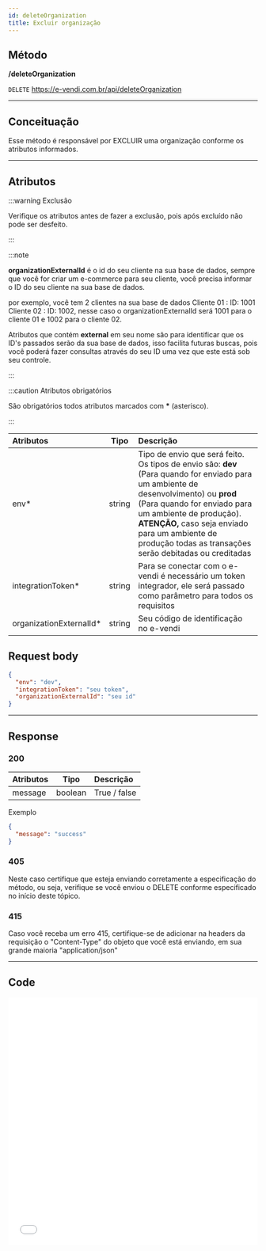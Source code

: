 ```yaml
---
id: deleteOrganization
title: Excluir organização
---
```


## Método

**/deleteOrganization**

`DELETE` https://e-vendi.com.br/api/deleteOrganization

---

## Conceituação

Esse método é responsável por EXCLUIR uma organização conforme os atributos informados.

---

## Atributos

:::warning Exclusão

Verifique os atributos antes de fazer a exclusão, pois após excluído não pode ser desfeito.

:::

:::note

**organizationExternalId** é o id do seu cliente na sua base de dados, sempre que você for criar um e-commerce para seu cliente, você precisa informar o ID do seu cliente na sua base de dados.

por exemplo, você tem 2 clientes na sua base de dados Cliente 01 : ID: 1001 Cliente 02 : ID: 1002, nesse caso o organizationExternalId será 1001 para o cliente 01 e 1002 para o cliente 02.

Atributos que contém **external** em seu nome são para identificar que os ID's passados serão da sua base de dados, isso facilita futuras buscas, pois você poderá fazer consultas através do seu ID uma vez que este está sob seu controle.

:::

:::caution Atributos obrigatórios

São obrigatórios todos atributos marcados com **\*** (asterisco).

:::

| Atributos | Tipo | Descrição |
| :-- | :-: | :-- |
| env\* | string | Tipo de envio que será feito. Os tipos de envio são: **dev** (Para quando for enviado para um ambiente de desenvolvimento) ou **prod** (Para quando for enviado para um ambiente de produção). **ATENÇÃO,** caso seja enviado para um ambiente de produção todas as transações serão debitadas ou creditadas |
| integrationToken\* | string | Para se conectar com o e-vendi é necessário um token integrador, ele será passado como parâmetro para todos os requisitos |
| organizationExternalId\* | string | Seu código de identificação no e-vendi |

## Request body

```json
{
  "env": "dev",
  "integrationToken": "seu token",
  "organizationExternalId": "seu id"
}
```

---

## Response

### 200

| Atributos |  Tipo   | Descrição    |
| :-------- | :-----: | :----------- |
| message   | boolean | True / false |

Exemplo

```json
{
  "message": "success"
}
```

### 405

Neste caso certifique que esteja enviando corretamente a especificação do método, ou seja, verifique se você enviou o DELETE conforme especificado no início deste tópico.

### 415

Caso você receba um erro 415, certifique-se de adicionar na headers da requisição o "Content-Type" do objeto que você está enviando, em sua grande maioria "application/json"

---

## Code

<iframe src="//api.apiembed.com/?source=https://raw.githubusercontent.com/e-vendi/e-vendi-docs/main/json-examples/deleteOrganization.json" frameborder="0" scrolling="no" width="100%" height="500px" seamless></iframe>

